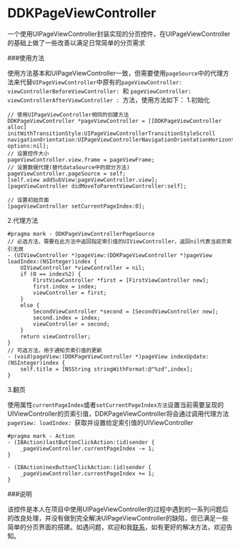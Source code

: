 # DDKPageViewController

一个使用UIPageViewController封装实现的分页控件，在UIPageViewController的基础上做了一些改善以满足日常简单的分页需求

###使用方法

使用方法基本和UIPageViewController一致，但需要使用``pageSource``中的代理方法来代替``UIPageViewController``中原有的``pageViewController: viewControllerBeforeViewController: ``和 ``pageViewController: viewControllerAfterViewController : ``方法，使用方法如下：
1.初始化

```
// 使用UIPageViewController相同的创建方法
DDKPageViewController *pageViewController = [[DDKPageViewController alloc] initWithTransitionStyle:UIPageViewControllerTransitionStyleScroll navigationOrientation:UIPageViewControllerNavigationOrientationHorizontal options:nil];
// 设置控件大小
pageViewController.view.frame = pageViewFrame;
// 设置数据代理(替代dataSource中的部分方法)
pageViewController.pageSource = self;
[self.view addSubView:pageViewController.view];
[pageViewController didMoveToParentViewController:self];

// 设置初始页面
[pageViewController setCurrentPageIndex:0];

```
2.代理方法

```
#pragma mark - DDKPageViewControllerPageSource
// 必选方法，需要在此方法中返回指定索引值的UIViewController，返回nil代表当前页索引无效
- (UIViewController *)pageView:(DDKPageViewController *)pageView loadIndex:(NSInteger)index {
    UIViewController *viewController = nil;
    if (0 == index%2) {
        FirstViewController *first = [FirstViewController new];
        first.index = index;
        viewController = first;
    }
    else {
        SecondViewController *second = [SecondViewController new];
        second.index = index;
        viewController = second;
    }
    return viewController;
}
// 可选方法，用于通知页索引值的更新
- (void)pageView:(DDKPageViewController *)pageView indexUpdate:(NSInteger)index {
    self.title = [NSString stringWithFormat:@"%zd",index];
}

```

3.翻页

使用属性``currentPageIndex``或者``setCurrentPageIndex方法``设置当前需要呈现的UIViewController的页索引值，DDKPageViewController将会通过调用代理方法``pageView: loadIndex: ``获取并设置给定索引值的UIViewController

```
#pragma mark - Action
- (IBAction)lastButtonClickAction:(id)sender {
    _pageViewController.currentPageIndex -= 1;
}

- (IBAction)nexButtonClickAction:(id)sender {
    _pageViewController.currentPageIndex += 1;
}
```

###说明

该控件是本人在项目中使用UIPageViewController的过程中遇到的一系列问题后的改良处理，并没有做到完全解决UIPageViewController的缺陷，但已满足一些简单的分页界面的搭建。如遇问题，欢迎和我[联系](mailto:924698172@qq.com)，如有更好的解决方法，欢迎告知。


